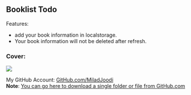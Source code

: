 ## Booklist Todo

Features:  
- add your book information in localstorage.
- Your book information will not be deleted after refresh.

### Cover:
![](https://s28.picofile.com/file/8465749334/booklist_ex.gif)

My GitHub Account: [GitHub.com/MiladJoodi](https://github.com/miladjoodi)  
**Note**: [You can go here to download a single folder or file from GitHub.com](https://minhaskamal.github.io/DownGit/#/home)
